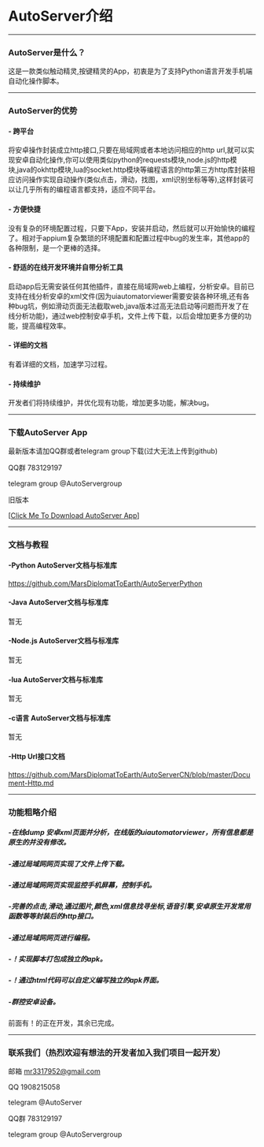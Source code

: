 # AutoServer介绍

------------

### AutoServer是什么？

这是一款类似触动精灵,按键精灵的App，初衷是为了支持Python语言开发手机端自动化操作脚本。

------------

### AutoServer的优势

#### - 跨平台

将安卓操作封装成立http接口,只要在局域网或者本地访问相应的http url,就可以实现安卓自动化操作,你可以使用类似python的requests模块,node.js的http模块,java的okhttp模块,lua的socket.http模块等编程语言的http第三方http库封装相应访问操作实现自动操作(类似点击，滑动，找图，xml识别坐标等等),这样封装可以让几乎所有的编程语言都支持，适应不同平台。

#### - 方便快捷
没有复杂的环境配置过程，只要下App，安装并启动，然后就可以开始愉快的编程了。相对于appium复杂繁琐的环境配置和配置过程中bug的发生率，其他app的各种限制，是一个更棒的选择。

#### - 舒适的在线开发环境并自带分析工具
启动app后无需安装任何其他插件，直接在局域网web上编程，分析安卓。目前已支持在线分析安卓的xml文件(因为uiautomatorviewer需要安装各种环境,还有各种bug坑，例如滑动页面无法截取web,java版本过高无法启动等问题而开发了在线分析功能)，通过web控制安卓手机，文件上传下载，以后会增加更多方便的功能，提高编程效率。

#### - 详细的文档
有着详细的文档，加速学习过程。

#### - 持续维护
开发者们将持续维护，并优化现有功能，增加更多功能，解决bug。

------------

### 下载AutoServer App

最新版本请加QQ群或者telegram group下载(过大无法上传到github)

QQ群 783129197

telegram group @AutoServergroup

旧版本

[[Click Me To Download AutoServer App](https://github.com/MarsDiplomatToEarth/AutoServerApp/blob/master/autoserver1.1.5.apk?raw=true "Click Me To Download AutoServer App")]

------------

### 文档与教程

#### -Python AutoServer文档与标准库

https://github.com/MarsDiplomatToEarth/AutoServerPython

#### -Java AutoServer文档与标准库

暂无

#### -Node.js AutoServer文档与标准库

暂无

#### -lua AutoServer文档与标准库

暂无

#### -c语言 AutoServer文档与标准库

暂无

#### -Http Url接口文档

https://github.com/MarsDiplomatToEarth/AutoServerCN/blob/master/Document-Http.md

------------

### 功能粗略介绍
##### -在线dump 安卓xml页面并分析，在线版的uiautomatorviewer，所有信息都是原生的并没有修改。
##### -通过局域网网页实现了文件上传下载。
##### -通过局域网网页实现监控手机屏幕，控制手机。
##### -完善的点击,滑动,通过图片,颜色,xml信息找寻坐标,语音引擎,安卓原生开发常用函数等等封装后的http接口。
##### -通过局域网网页进行编程。
##### -！实现脚本打包成独立的apk。
##### -！通过html代码可以自定义编写独立的apk界面。
##### -群控安卓设备。

前面有！的正在开发，其余已完成。

------------

### 联系我们（热烈欢迎有想法的开发者加入我们项目一起开发）

邮箱 mr3317952@gmail.com

QQ 1908215058

telegram @AutoServer

QQ群 783129197

telegram group @AutoServergroup
